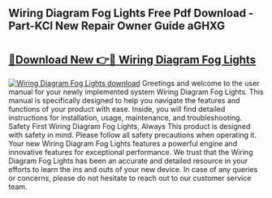 ## Wiring Diagram Fog Lights Free Pdf Download - Part-KCl New Repair Owner Guide aGHXG

# <h2><a href="http://dfp9pj.blite.top/?on=Wiring+Diagram+Fog+Lights">🔗Download New 👉🔴 Wiring Diagram Fog Lights</a></h2>

[![Wiring Diagram Fog Lights download](https://i.imgur.com/lujVjoI.png)](http://dfp9pj.blite.top/?on=Wiring+Diagram+Fog+Lights)
Greetings and welcome to the user manual for your newly implemented system Wiring Diagram Fog Lights. This manual is specifically designed to help you navigate the features and functions of your product with ease. Inside, you will find detailed instructions for installation, usage, maintenance, and troubleshooting. Safety First Wiring Diagram Fog Lights, Always This product is designed with safety in mind. Please follow all safety precautions when operating it. Your new Wiring Diagram Fog Lights features a powerful engine and innovative features for exceptional performance. We trust that the Wiring Diagram Fog Lights has been an accurate and detailed resource in your efforts to learn the ins and outs of your new device. In case of any queries or concerns, please do not hesitate to reach out to our customer service team.
